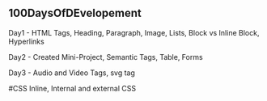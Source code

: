 ## 100DaysOfDEvelopement

Day1 -
HTML Tags,
Heading,
Paragraph,
Image,
Lists,
Block vs Inline Block,
Hyperlinks

Day2 -
Created Mini-Project,
Semantic Tags,
Table,
Forms

Day3 -
Audio and Video Tags,
svg tag

#CSS
Inline, Internal and external CSS
